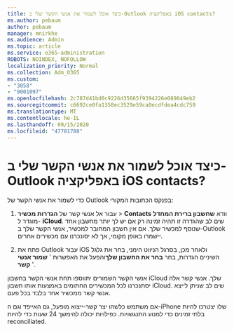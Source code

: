 ```yaml
---
title: כיצד אוכל לשמור את אנשי הקשר שלי ב-Outlook באפליקציה iOS contacts?
ms.author: pebaum
author: pebaum
manager: mnirkhe
ms.audience: Admin
ms.topic: article
ms.service: o365-administration
ROBOTS: NOINDEX, NOFOLLOW
localization_priority: Normal
ms.collection: Adm_O365
ms.custom:
- "3058"
- "9001097"
ms.openlocfilehash: 2c787d41bd0c9226d35665f9394226e089049eb2
ms.sourcegitcommit: c6692ce0fa1358ec3529e59ca0ecdfdea4cdc759
ms.translationtype: MT
ms.contentlocale: he-IL
ms.lasthandoff: 09/15/2020
ms.locfileid: "47781788"
---
```

# <a name="how-do-i-save-my-outlook-contacts-to-my-ios-contacts-app"></a>כיצד אוכל לשמור את אנשי הקשר שלי ב-Outlook באפליקציה iOS contacts?

כדי לשמור את אנשי הקשר של Outlook בפנקס הכתובות המקורי:
 
1. עבור אל אנשי קשר של **הגדרות מכשיר**  >  **Contacts** וודא **שחשבון ברירת המחדל** מוגדר ל- **iCloud**. שים לב שהגדרה זו תהיה זמינה רק אם יש לך יותר מחשבון אחד שנוסף למכשיר שלך. אם אין חשבון המחובר למכשיר, אנשי הקשר שלך ב-Outlook יישמרו באופן מקומי, אך לא יסונכרנו עם מכשירים אחרים.
 
2. פתח את Outlook עבור iOS ולאחר מכן, בסרגל הניווט הימני, בחר את גלגל השיניים הגדרות, בחר **בחר את החשבון שלך**והפעל את האפשרות ' **שמור אנשי קשר** '.
 
אנשי הקשר השמורים יתווספו תחת אנשי הקשר בחשבון iCloud שלך. אנשי קשר אלה יסתנכרנו לכל המכשירים החתומים באמצעות אותו חשבון iCloud. שים לב שניתן לייצא אנשי קשר ממכשיר אחד בלבד בכל פעם.
 
אם משתמש כלשהו יצר קשר-ייצוא מופעל, גם האייפד וגם ה-iPhone שלו יצטרכו להיות בלתי זמינים כדי למנוע התנגשויות. כפילויות יכולה להימשך 24 שעות כדי להיות reconciliated.